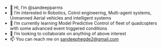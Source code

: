 - 👋 Hi, I’m @sandeepparms
- 👀 I’m interested in Robotics, Cotrol engineering, Multi-agent systems, Unmanned Aerial vehicles and intelligent systems
- 🌱 I’m currently learning Model Predictive Control of fleet of quadcopters with some advanced event triggered conditions
- 💞️ I’m looking to collaborate on anything of above interest
- 📫 You can reach me on sandeephegde2@gmail.com

<!---
sandeepparms/sandeepparms is a ✨ special ✨ repository because its `README.md` (this file) appears on your GitHub profile.
You can click the Preview link to take a look at your changes.
--->
